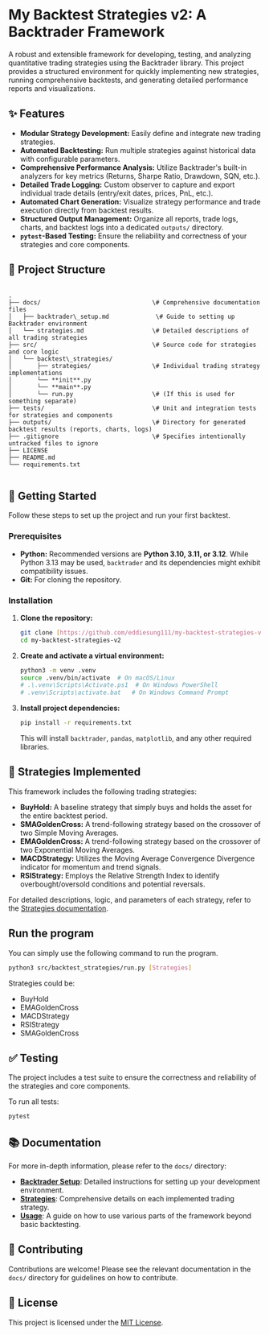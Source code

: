 # My Backtest Strategies v2: A Backtrader Framework

A robust and extensible framework for developing, testing, and analyzing quantitative trading strategies using the Backtrader library. This project provides a structured environment for quickly implementing new strategies, running comprehensive backtests, and generating detailed performance reports and visualizations.

## ✨ Features

* **Modular Strategy Development:** Easily define and integrate new trading strategies.
* **Automated Backtesting:** Run multiple strategies against historical data with configurable parameters.
* **Comprehensive Performance Analysis:** Utilize Backtrader's built-in analyzers for key metrics (Returns, Sharpe Ratio, Drawdown, SQN, etc.).
* **Detailed Trade Logging:** Custom observer to capture and export individual trade details (entry/exit dates, prices, PnL, etc.).
* **Automated Chart Generation:** Visualize strategy performance and trade execution directly from backtest results.
* **Structured Output Management:** Organize all reports, trade logs, charts, and backtest logs into a dedicated `outputs/` directory.
* **`pytest`-Based Testing:** Ensure the reliability and correctness of your strategies and core components.

## 📂 Project Structure

```

.
├── docs/                               \# Comprehensive documentation files
│   ├── backtrader\_setup.md             \# Guide to setting up Backtrader environment
│   └── strategies.md                   \# Detailed descriptions of all trading strategies
├── src/                                \# Source code for strategies and core logic
│   └── backtest\_strategies/
│       ├── strategies/                 \# Individual trading strategy implementations
│       └── **init**.py
│       └── **main**.py
│       └── run.py                      \# (If this is used for something separate)
├── tests/                              \# Unit and integration tests for strategies and components
├── outputs/                            \# Directory for generated backtest results (reports, charts, logs)
├── .gitignore                          \# Specifies intentionally untracked files to ignore
├── LICENSE
├── README.md          
└── requirements.txt       
 

````

## 🚀 Getting Started

Follow these steps to set up the project and run your first backtest.

### Prerequisites

* **Python:** Recommended versions are **Python 3.10, 3.11, or 3.12**. While Python 3.13 may be used, `backtrader` and its dependencies might exhibit compatibility issues.
* **Git:** For cloning the repository.

### Installation

1.  **Clone the repository:**
    ```bash
    git clone [https://github.com/eddiesung111/my-backtest-strategies-v2.git](https://github.com/eddiesung111/my-backtest-strategies-v2.git)
    cd my-backtest-strategies-v2
    ```

2.  **Create and activate a virtual environment:**
    ```bash
    python3 -m venv .venv
    source .venv/bin/activate  # On macOS/Linux
    # .\.venv\Scripts\Activate.ps1  # On Windows PowerShell
    # .venv\Scripts\activate.bat   # On Windows Command Prompt
    ```

3.  **Install project dependencies:**
    ```bash
    pip install -r requirements.txt
    ```
    This will install `backtrader`, `pandas`, `matplotlib`, and any other required libraries.

## 🧠 Strategies Implemented

This framework includes the following trading strategies:

  * **BuyHold:** A baseline strategy that simply buys and holds the asset for the entire backtest period.
  * **SMAGoldenCross:** A trend-following strategy based on the crossover of two Simple Moving Averages.
  * **EMAGoldenCross:** A trend-following strategy based on the crossover of two Exponential Moving Averages.
  * **MACDStrategy:** Utilizes the Moving Average Convergence Divergence indicator for momentum and trend signals.
  * **RSIStrategy:** Employs the Relative Strength Index to identify overbought/oversold conditions and potential reversals.

For detailed descriptions, logic, and parameters of each strategy, refer to the [Strategies documentation](https://www.google.com/search?q=docs/strategies.md).

## Run the program
You can simply use the following command to run the program.
```bash
python3 src/backtest_strategies/run.py [Strategies]
```
Strategies could be:
* BuyHold
* EMAGoldenCross
* MACDStrategy
* RSIStrategy
* SMAGoldenCross

## ✅ Testing

The project includes a test suite to ensure the correctness and reliability of the strategies and core components.

To run all tests:

```bash
pytest
```

## 📚 Documentation

For more in-depth information, please refer to the `docs/` directory:

  * [**Backtrader Setup**](https://www.google.com/search?q=docs/backtrader_setup.md): Detailed instructions for setting up your development environment.
  * [**Strategies**](https://www.google.com/search?q=docs/strategies.md): Comprehensive details on each implemented trading strategy.
  * [**Usage**](https://www.google.com/search?q=docs/usage.md): A guide on how to use various parts of the framework beyond basic backtesting.

## 🤝 Contributing

Contributions are welcome\! Please see the relevant documentation in the `docs/` directory for guidelines on how to contribute.

## 📄 License

This project is licensed under the [MIT License](https://www.google.com/search?q=LICENSE).